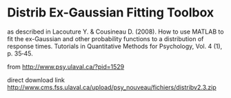 # Distrib Ex-Gaussian Fitting Toolbox

as described in 
Lacouture Y. & Cousineau D. (2008).
How to use MATLAB to fit the ex-Gaussian and other probability functions to a distribution of response times.
Tutorials in Quantitative Methods for Psychology, Vol. 4 (1), p. 35‐45.

from http://www.psy.ulaval.ca/?pid=1529

direct download link http://www.cms.fss.ulaval.ca/upload/psy_nouveau/fichiers/distribv2.3.zip
